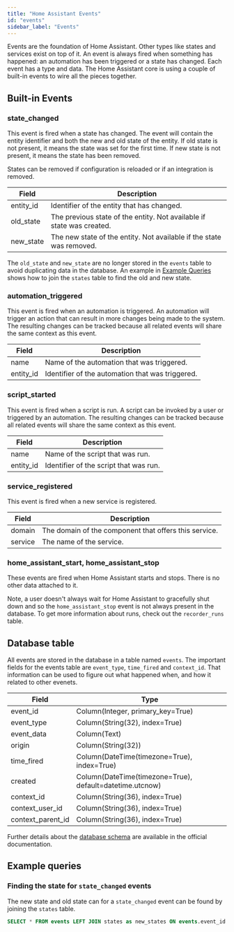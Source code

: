 ```yaml
---
title: "Home Assistant Events"
id: "events"
sidebar_label: "Events"
---
```


Events are the foundation of Home Assistant. Other types like states and services exist on top of it. An event is always fired when something has happened: an automation has been triggered or a state has changed. Each event has a type and data. The Home Assistant core is using a couple of built-in events to wire all the pieces together.

## Built-in Events

### state_changed

This event is fired when a state has changed. The event will contain the entity identifier and both the new and old state of the entity. If old state is not present, it means the state was set for the first time. If new state is not present, it means the state has been removed.

States can be removed if configuration is reloaded or if an integration is removed.

| Field     | Description                                                           |
| --------- | --------------------------------------------------------------------- |
| entity_id | Identifier of the entity that has changed.                            |
| old_state | The previous state of the entity. Not available if state was created. |
| new_state | The new state of the entity. Not available if the state was removed.  |

The `old_state` and `new_state` are no longer stored in the `events` table to avoid duplicating data in the database. An example in [Example Queries](#example-queries) shows how to join the `states` table to find the old and new state.

### automation_triggered

This event is fired when an automation is triggered. An automation will trigger an action that can result in more changes being made to the system. The resulting changes can be tracked because all related events will share the same context as this event.

| Field     | Description                                      |
| --------- | ------------------------------------------------ |
| name      | Name of the automation that was triggered.       |
| entity_id | Identifier of the automation that was triggered. |

### script_started

This event is fired when a script is run. A script can be invoked by a user or triggered by an automation. The resulting changes can be tracked because all related events will share the same context as this event.

| Field     | Description                            |
| --------- | -------------------------------------- |
| name      | Name of the script that was run.       |
| entity_id | Identifier of the script that was run. |

### service_registered

This event is fired when a new service is registered.

| Field   | Description                                           |
| ------- | ----------------------------------------------------- |
| domain  | The domain of the component that offers this service. |
| service | The name of the service.                              |

### home_assistant_start, home_assistant_stop

These events are fired when Home Assistant starts and stops. There is no other data attached to it.

Note, a user doesn't always wait for Home Assistant to gracefully shut down and so the `home_assistant_stop` event is not always present in the database. To get more information about runs, check out the `recorder_runs` table.

## Database table

All events are stored in the database in a table named `events`. The important fields for the events table are `event_type`, `time_fired` and `context_id`. That information can be used to figure out what happened when, and how it related to other evenets.

| Field             | Type                                                     |
| ----------------- | -------------------------------------------------------- |
| event_id          | Column(Integer, primary_key=True)                        |
| event_type        | Column(String(32), index=True)                           |
| event_data        | Column(Text)                                             |
| origin            | Column(String(32))                                       |
| time_fired        | Column(DateTime(timezone=True), index=True)              |
| created           | Column(DateTime(timezone=True), default=datetime.utcnow) |
| context_id        | Column(String(36), index=True)                           |
| context_user_id   | Column(String(36), index=True)                           |
| context_parent_id | Column(String(36), index=True)                           |

Further details about the [database schema](https://www.home-assistant.io/docs/backend/database/#schema) are available in the official documentation.

## Example queries

### Finding the state for `state_changed` events

The new state and old state can for a `state_changed` event can be found by joining the `states` table.

```sql
SELECT * FROM events LEFT JOIN states as new_states ON events.event_id = new_states.event_id LEFT JOIN states as old_states ON new_states.old_state_id = old_states.state_id where events.event_type = 'state_changed'
```
